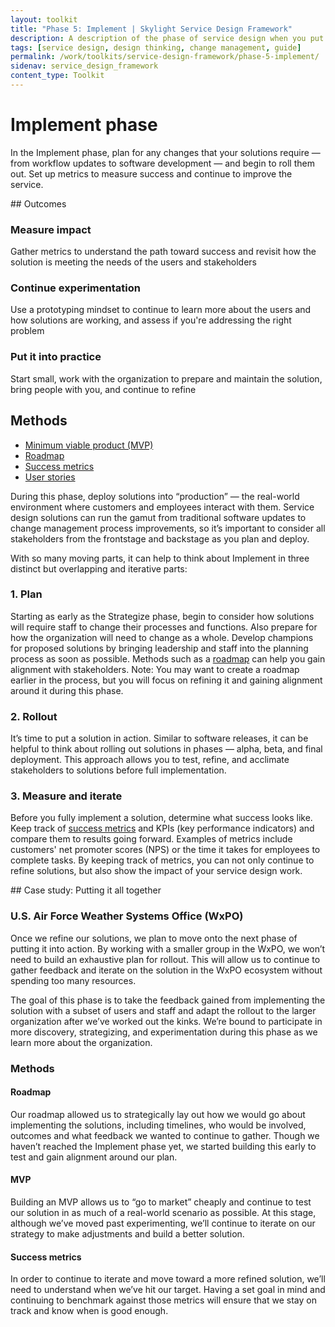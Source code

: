 ```yaml
---
layout: toolkit
title: "Phase 5: Implement | Skylight Service Design Framework"
description: A description of the phase of service design when you put solutions into production, including outcomes and methods.
tags: [service design, design thinking, change management, guide]
permalink: /work/toolkits/service-design-framework/phase-5-implement/
sidenav: service_design_framework
content_type: Toolkit
---
```


# Implement phase

In the Implement phase, plan for any changes that your solutions require — from workflow updates to software development — and begin to roll them out. Set up metrics to measure success and continue to improve the service.


<div class="callout--tip callout--summary" markdown="1">
## Outcomes

### Measure impact
Gather metrics to understand the path toward success and revisit how the solution is meeting the needs of the users and stakeholders

### Continue experimentation
Use a prototyping mindset to continue to learn more about the users and how solutions are working, and assess if you're addressing the right problem

### Put it into practice
Start small, work with the organization to prepare and maintain the solution, bring people with you, and continue to refine

## Methods
- [Minimum viable product (MVP)](/work/toolkits/service-design-framework/methods/minimum-viable-product/)
- [Roadmap](/work/toolkits/service-design-framework/methods/roadmap/)
- [Success metrics](/work/toolkits/service-design-framework/methods/success-metrics/)
- [User stories](/work/toolkits/service-design-framework/methods/user-stories/)
</div>

During this phase, deploy solutions into “production” — the real-world environment where customers and employees interact with them. Service design solutions can run the gamut from traditional software updates to change management process improvements, so it’s important to consider all stakeholders from the frontstage and backstage as you plan and deploy.

With so many moving parts, it can help to think about Implement in three distinct but overlapping and iterative parts:

### 1. Plan

Starting as early as the Strategize phase, begin to consider how solutions will require staff to change their processes and functions. Also prepare for how the organization will need to change as a whole. Develop champions for proposed solutions by bringing leadership and staff into the planning process as soon as possible. Methods such as a [roadmap](/work/toolkits/service-design-framework/methods/roadmap/) can help you gain alignment with stakeholders. Note: You may want to create a roadmap earlier in the process, but you will focus on refining it and gaining alignment around it during this phase.

### 2. Rollout

It’s time to put a solution in action. Similar to software releases, it can be helpful to think about rolling out solutions in phases — alpha, beta, and final deployment. This approach allows you to test, refine, and acclimate stakeholders to solutions before full implementation.

### 3. Measure and iterate

Before you fully implement a solution, determine what success looks like. Keep track of [success metrics](/work/toolkits/service-design-framework/methods/success-metrics/) and KPIs (key performance indicators) and compare them to results going forward. Examples of metrics include customers' net promoter scores (NPS) or the time it takes for employees to complete tasks. By keeping track of metrics, you can not only continue to refine solutions, but also show the impact of your service design work.

<div class="callout callout--case-study" markdown="1">
## Case study: Putting it all together

### U.S. Air Force Weather Systems Office (WxPO)

Once we refine our solutions, we plan to move onto the next phase of putting it into action. By working with a smaller group in the WxPO, we won’t need to build an exhaustive plan for rollout. This will allow us to continue to gather feedback and iterate on the solution in the WxPO ecosystem without spending too many resources.

The goal of this phase is to take the feedback gained from implementing the solution with a subset of users and staff and adapt the rollout to the larger organization after we’ve worked out the kinks. We’re bound to participate in more discovery, strategizing, and experimentation during this phase as we learn more about the organization.

### Methods

#### Roadmap

Our roadmap allowed us to strategically lay out how we would go about implementing the solutions, including timelines, who would be involved, outcomes and what feedback we wanted to continue to gather. Though we haven’t reached the Implement phase yet, we started building this early to test and gain alignment around our plan.

#### MVP

Building an MVP allows us to “go to market” cheaply and continue to test our solution in as much of a real-world scenario as possible. At this stage, although we’ve moved past experimenting, we’ll continue to iterate on our strategy to make adjustments and build a better solution.

#### Success metrics

In order to continue to iterate and move toward a more refined solution, we’ll need to understand when we’ve hit our target. Having a set goal in mind and continuing to benchmark against those metrics will ensure that we stay on track and know when is good enough.
</div>
